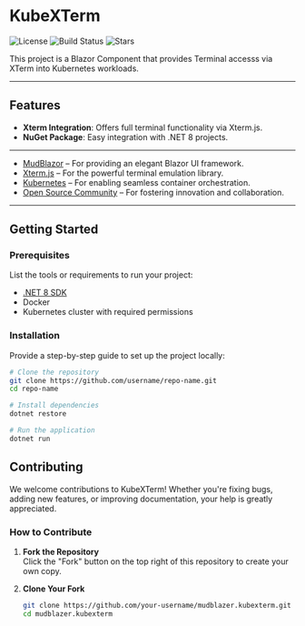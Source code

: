 # KubeXTerm

![License](https://img.shields.io/badge/license-MIT-blue)
![Build Status](https://img.shields.io/github/actions/workflow/status/freeman412/MudBlazor.KubeXTerm/ci.yml)
![Stars](https://img.shields.io/github/stars/freeman412/MudBlazor.KubeXTerm)

This project is a Blazor Component that provides Terminal accesss via XTerm into Kubernetes workloads.

---

## Features
- **Xterm Integration**: Offers full terminal functionality via Xterm.js.
- **NuGet Package**: Easy integration with .NET 8 projects.

---

- [MudBlazor](https://mudblazor.com/) – For providing an elegant Blazor UI framework.
- [Xterm.js](https://xtermjs.org/) – For the powerful terminal emulation library.
- [Kubernetes](https://kubernetes.io/) – For enabling seamless container orchestration.
- [Open Source Community](https://opensource.org/) – For fostering innovation and collaboration.

---

## Getting Started

### Prerequisites

List the tools or requirements to run your project:
- [.NET 8 SDK](https://dotnet.microsoft.com/download/dotnet/8.0)
- Docker
- Kubernetes cluster with required permissions

### Installation

Provide a step-by-step guide to set up the project locally:

```bash
# Clone the repository
git clone https://github.com/username/repo-name.git
cd repo-name

# Install dependencies
dotnet restore

# Run the application
dotnet run
```

## Contributing

We welcome contributions to KubeXTerm! Whether you're fixing bugs, adding new features, or improving documentation, your help is greatly appreciated.

### How to Contribute

1. **Fork the Repository**  
   Click the "Fork" button on the top right of this repository to create your own copy.

2. **Clone Your Fork**  
   ```bash
   git clone https://github.com/your-username/mudblazer.kubexterm.git
   cd mudblazer.kubexterm

